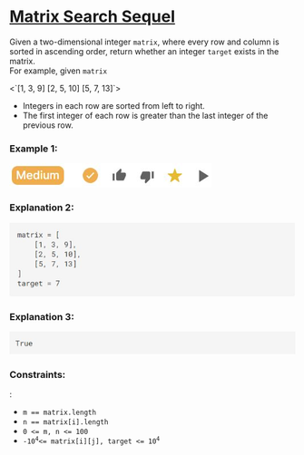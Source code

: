 <h1><a href="https://binarysearch.com/problems/Matrix-Search-Sequel">Matrix Search Sequel</a></h1>

<p>
Given a two-dimensional integer <code>matrix</code>, where every row and column is sorted in
ascending order, return whether an integer <code>target</code> exists in the matrix.<br>
For example, given <code>matrix</code>
</p>
<`[1, 3, 9]
[2, 5, 10]
[5, 7, 13]`>

  <ul>
   <li>Integers in each row are sorted from left to right.</li>
   <li>The first integer of each row is greater than the last integer of the previous row.</li>
  </ul>

  <h3><b>Example 1:</b></h3>
  <img src="Images/Image1.png" alt="Explanation">
<h3><b>Explanation 2:</b></h3>
 <img src="Images/Image2.png" alt="Explanation">
 <h3><b>Explanation 3:</b></h3>
 <img src="Images/Image3.png" alt="Explanation">

<h3><b>Constraints:</b></h3>:
<ul>
<li><code>m == matrix.length</code></li>
<li><code>n == matrix[i].length</code></li>
<li><code>0 <= m, n <= 100</code></li>
<li><code>-10<sup>4</sup><= matrix[i][j], target <= 10<sup>4</sup></code></li>
</ul>


